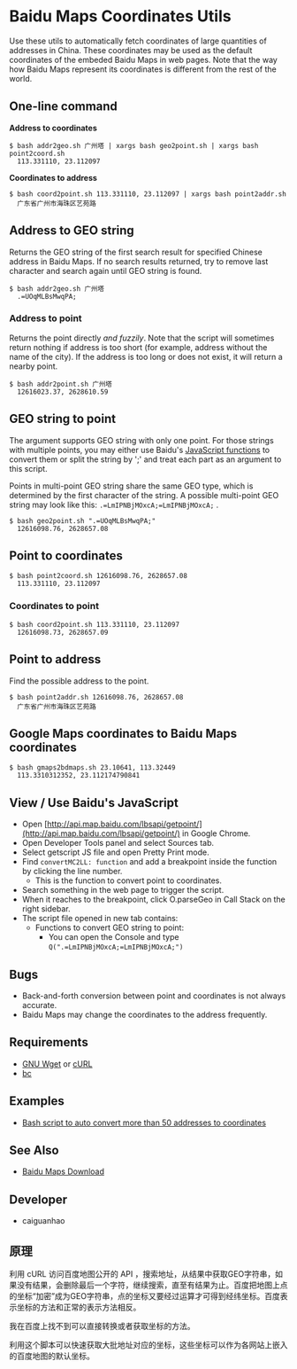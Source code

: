 # Baidu Maps Coordinates Utils

Use these utils to automatically fetch coordinates of large quantities of addresses in China. These coordinates may be used as the default coordinates of the embeded Baidu Maps in web pages. Note that the way how Baidu Maps represent its coordinates is different from the rest of the world.

## One-line command

**Address to coordinates**

    $ bash addr2geo.sh 广州塔 | xargs bash geo2point.sh | xargs bash point2coord.sh
      113.331110, 23.112097

**Coordinates to address**

    $ bash coord2point.sh 113.331110, 23.112097 | xargs bash point2addr.sh
      广东省广州市海珠区艺苑路

## Address to GEO string

Returns the GEO string of the first search result for specified Chinese address in Baidu Maps. If no search results returned, try to remove last character and search again until GEO string is found.

    $ bash addr2geo.sh 广州塔
      .=UOqMLBsMwqPA;

### Address to point

Returns the point directly *and fuzzily*. Note that the script will sometimes return nothing if address is too short (for example, address without the name of the city). If the address is too long or does not exist, it will return a nearby point.

    $ bash addr2point.sh 广州塔
      12616023.37, 2628610.59

## GEO string to point

The argument supports GEO string with only one point. For those strings with multiple points, you may either use Baidu's [JavaScript functions](http://api.map.baidu.com/getmodules?v=1.2&mod=scommon) to convert them or split the string by ';' and treat each part as an argument to this script.

Points in multi-point GEO string share the same GEO type, which is determined by the first character of the string. A possible multi-point GEO string may look like this: ``.=LmIPNBjMOxcA;=LmIPNBjMOxcA;`` .

    $ bash geo2point.sh ".=UOqMLBsMwqPA;"
      12616098.76, 2628657.08

## Point to coordinates

    $ bash point2coord.sh 12616098.76, 2628657.08
      113.331110, 23.112097

### Coordinates to point

    $ bash coord2point.sh 113.331110, 23.112097
      12616098.73, 2628657.09

## Point to address

Find the possible address to the point.

    $ bash point2addr.sh 12616098.76, 2628657.08
      广东省广州市海珠区艺苑路

## Google Maps coordinates to Baidu Maps coordinates

    $ bash gmaps2bdmaps.sh 23.10641, 113.32449
      113.3310312352, 23.112174790841

## View / Use Baidu's JavaScript

* Open [http://api.map.baidu.com/lbsapi/getpoint/](http://api.map.baidu.com/lbsapi/getpoint/) in Google Chrome.
* Open Developer Tools panel and select Sources tab.
* Select getscript JS file and open Pretty Print mode.
* Find ``convertMC2LL: function`` and add a breakpoint inside the function by clicking the line number.
  * This is the function to convert point to coordinates.
* Search something in the web page to trigger the script.
* When it reaches to the breakpoint, click O.parseGeo in Call Stack on the right sidebar.
* The script file opened in new tab contains:
  * Functions to convert GEO string to point:
    * You can open the Console and type ``Q(".=LmIPNBjMOxcA;=LmIPNBjMOxcA;")``

## Bugs

* Back-and-forth conversion between point and coordinates is not always accurate.
* Baidu Maps may change the coordinates to the address frequently.

## Requirements

* [GNU Wget](http://www.gnu.org/software/wget/) or [cURL](http://curl.haxx.se/)
* [bc](http://www.gnu.org/software/bc/)

## Examples

* [Bash script to auto convert more than 50 addresses to coordinates](https://github.com/qnn/qnn-agent-sites/blob/master/misc/update_coords.sh)

## See Also

* [Baidu Maps Download](https://github.com/caiguanhao/baidu-maps-download)

## Developer

* caiguanhao

## 原理

利用 cURL 访问百度地图公开的 API ，搜索地址，从结果中获取GEO字符串，如果没有结果，会删除最后一个字符，继续搜索，直至有结果为止。百度把地图上点的坐标“加密”成为GEO字符串，点的坐标又要经过运算才可得到经纬坐标。百度表示坐标的方法和正常的表示方法相反。

我在百度上找不到可以直接转换或者获取坐标的方法。

利用这个脚本可以快速获取大批地址对应的坐标，这些坐标可以作为各网站上嵌入的百度地图的默认坐标。
